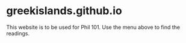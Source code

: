 # greekislands.github.io
This website is to be used for Phil 101.  Use the menu above to find the readings.
